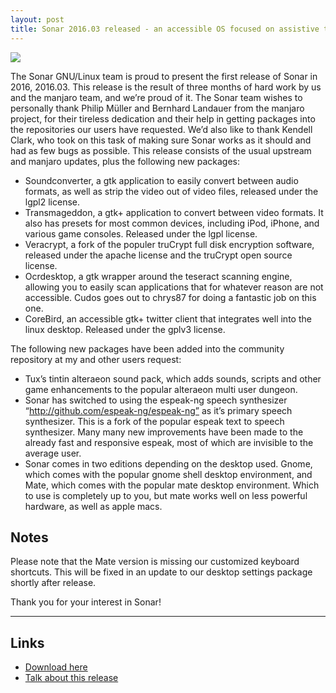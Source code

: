```yaml
---
layout: post
title: Sonar 2016.03 released - an accessible OS focused on assistive technology
---
```


<img src="https://manjaro.github.io/images/sonar-2016.03.jpg">

The Sonar GNU/Linux team is proud to present the first release of Sonar in 2016, 2016.03. This release is the result of three months of hard work by us and the manjaro team, and we’re proud of it. The Sonar team wishes to personally thank Philip Müller and Bernhard Landauer from the manjaro project, for their tireless dedication and their help in getting packages into the repositories our users have requested. We’d also like to thank Kendell Clark, who took on this task of making sure Sonar works as it should and had as few bugs as possible. This release consists of the usual upstream and manjaro updates, plus the following new packages:

* Soundconverter, a gtk application to easily convert between audio formats, as well as strip the video out of video files, released under the lgpl2 license.
* Transmageddon, a gtk+ application to convert between video formats. It also has presets for most common devices, including iPod, iPhone, and various game consoles. Released under the lgpl license.
* Veracrypt, a fork of the populer truCrypt full disk encryption software, released under the apache license and the truCrypt open source license.
* Ocrdesktop, a gtk wrapper around the teseract scanning engine, allowing you to easily scan applications that for whatever reason are not accessible. Cudos goes out to chrys87 for doing a fantastic job on this one.
* CoreBird, an accessible gtk+ twitter client that integrates well into the linux desktop. Released under the gplv3 license.

The following new packages have been added into the community repository at my and other users request:

* Tux’s tintin alteraeon sound pack, which adds sounds, scripts and other game enhancements to the popular alteraeon multi user dungeon.
* Sonar has switched to using the espeak-ng speech synthesizer “http://github.com/espeak-ng/espeak-ng” as it’s primary speech synthesizer. This is a fork of the popular espeak text to speech synthesizer. Many many new improvements have been made to the already fast and responsive espeak, most of which are invisible to the average user.
* Sonar comes in two editions depending on the desktop used. Gnome, which comes with the popular gnome shell desktop environment, and Mate, which comes with the popular mate desktop environment. Which to use is completely up to you, but mate works well on less powerful hardware, as well as apple macs.

## Notes

Please note that the Mate version is missing our customized keyboard shortcuts. This will be fixed in an update to our desktop settings package shortly after release.

Thank you for your interest in Sonar!

----

## Links

* [Download here](http://sonargnulinux.com/sonar-2016-3-is-out/)
* [Talk about this release](http://sonargnulinux.com/mailing-list/)
